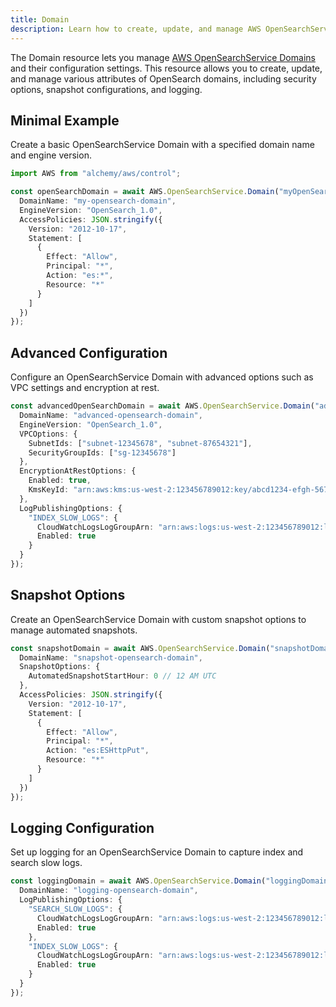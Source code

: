 ```yaml
---
title: Domain
description: Learn how to create, update, and manage AWS OpenSearchService Domains using Alchemy Cloud Control.
---
```


The Domain resource lets you manage [AWS OpenSearchService Domains](https://docs.aws.amazon.com/opensearchservice/latest/userguide/) and their configuration settings. This resource allows you to create, update, and manage various attributes of OpenSearch domains, including security options, snapshot configurations, and logging.

## Minimal Example

Create a basic OpenSearchService Domain with a specified domain name and engine version.

```ts
import AWS from "alchemy/aws/control";

const openSearchDomain = await AWS.OpenSearchService.Domain("myOpenSearchDomain", {
  DomainName: "my-opensearch-domain",
  EngineVersion: "OpenSearch_1.0",
  AccessPolicies: JSON.stringify({
    Version: "2012-10-17",
    Statement: [
      {
        Effect: "Allow",
        Principal: "*",
        Action: "es:*",
        Resource: "*"
      }
    ]
  })
});
```

## Advanced Configuration

Configure an OpenSearchService Domain with advanced options such as VPC settings and encryption at rest.

```ts
const advancedOpenSearchDomain = await AWS.OpenSearchService.Domain("advancedOpenSearchDomain", {
  DomainName: "advanced-opensearch-domain",
  EngineVersion: "OpenSearch_1.0",
  VPCOptions: {
    SubnetIds: ["subnet-12345678", "subnet-87654321"],
    SecurityGroupIds: ["sg-12345678"]
  },
  EncryptionAtRestOptions: {
    Enabled: true,
    KmsKeyId: "arn:aws:kms:us-west-2:123456789012:key/abcd1234-efgh-5678-ijkl-91011mnopqr"
  },
  LogPublishingOptions: {
    "INDEX_SLOW_LOGS": {
      CloudWatchLogsLogGroupArn: "arn:aws:logs:us-west-2:123456789012:log-group:my-log-group",
      Enabled: true
    }
  }
});
```

## Snapshot Options

Create an OpenSearchService Domain with custom snapshot options to manage automated snapshots.

```ts
const snapshotDomain = await AWS.OpenSearchService.Domain("snapshotDomain", {
  DomainName: "snapshot-opensearch-domain",
  SnapshotOptions: {
    AutomatedSnapshotStartHour: 0 // 12 AM UTC
  },
  AccessPolicies: JSON.stringify({
    Version: "2012-10-17",
    Statement: [
      {
        Effect: "Allow",
        Principal: "*",
        Action: "es:ESHttpPut",
        Resource: "*"
      }
    ]
  })
});
```

## Logging Configuration

Set up logging for an OpenSearchService Domain to capture index and search slow logs.

```ts
const loggingDomain = await AWS.OpenSearchService.Domain("loggingDomain", {
  DomainName: "logging-opensearch-domain",
  LogPublishingOptions: {
    "SEARCH_SLOW_LOGS": {
      CloudWatchLogsLogGroupArn: "arn:aws:logs:us-west-2:123456789012:log-group:search-slow-logs",
      Enabled: true
    },
    "INDEX_SLOW_LOGS": {
      CloudWatchLogsLogGroupArn: "arn:aws:logs:us-west-2:123456789012:log-group:index-slow-logs",
      Enabled: true
    }
  }
});
```